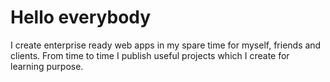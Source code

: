 # Hello everybody

I create enterprise ready web apps in my spare time for myself, friends and clients. From time to time I publish useful projects which I create for learning purpose. 